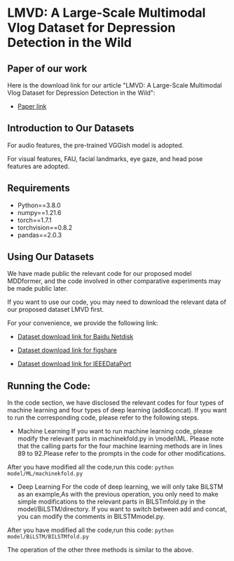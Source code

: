 # LMVD: A Large-Scale Multimodal Vlog Dataset for Depression Detection in the Wild

## Paper of our work

Here is the download link for our article "LMVD: A Large-Scale Multimodal Vlog Dataset for Depression Detection in the Wild":
- [Paper link](xxx)

## Introduction to Our Datasets
For audio features, the pre-trained VGGish model is adopted.

For visual features, FAU, facial landmarks, eye gaze, and head pose features are adopted.




## Requirements

- Python==3.8.0
- numpy==1.21.6
- torch==1.7.1
- torchvision==0.8.2
- pandas==2.0.3

## Using Our Datasets
We have made public the relevant code for our proposed model MDDformer, and the code involved in other comparative experiments may be made public later.

If you want to use our code, you may need to download the relevant data of our proposed dataset LMVD first.

For your convenience, we provide the following link:

- [Dataset download link for Baidu Netdisk](https://pan.baidu.com/s/1gviwLfbFcRSaARP5oT9yZQ?pwd=tvwa)

- [Dataset download link for figshare](https://figshare.com/articles/dataset/LMVD/25698351)

- [Dataset download link for IEEEDataPort](xxx)



## Running the Code:
In the code section, we have disclosed the relevant codes for four types of machine learning and four types of deep learning (add&concat). If you want to run the corresponding code, please refer to the following steps.

 - Machine Learning
  If you want to run machine learning code, please modify the relevant parts in machinekfold.py in \model\ML. Please note that the calling parts for the four machine learning methods are in lines 89 to 92.Please refer to the prompts in the code for other modifications.

  After you have modified all the code,run this code:
`
    python model/ML/machinekfold.py
`

 - Deep Learning
  For the code of deep learning, we will only take BiLSTM as an example,As with the previous operation, you only need to make simple modifications to the relevant parts in BILSTmfold.py in the model/BiLSTM/directory. If you want to switch between add and concat, you can modify the comments in BILSTMmodel.py.

 After you have modified all the code,run this code:
`
    python model/BiLSTM/BILSTMfold.py
`

  The operation of the other three methods is similar to the above.
